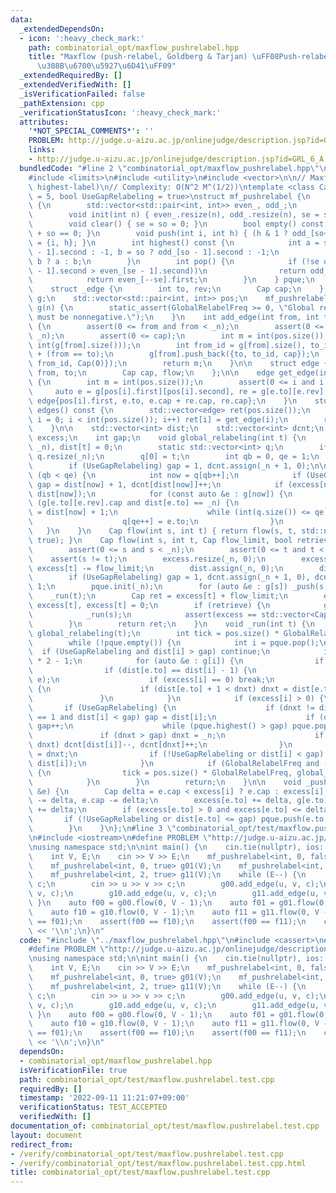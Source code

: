 ```yaml
---
data:
  _extendedDependsOn:
  - icon: ':heavy_check_mark:'
    path: combinatorial_opt/maxflow_pushrelabel.hpp
    title: "Maxflow (push-relabel, Goldberg & Tarjan) \uFF08Push-relabel \u306B\u3088\
      \u308B\u6700\u5927\u6D41\uFF09"
  _extendedRequiredBy: []
  _extendedVerifiedWith: []
  _isVerificationFailed: false
  _pathExtension: cpp
  _verificationStatusIcon: ':heavy_check_mark:'
  attributes:
    '*NOT_SPECIAL_COMMENTS*': ''
    PROBLEM: http://judge.u-aizu.ac.jp/onlinejudge/description.jsp?id=GRL_6_A
    links:
    - http://judge.u-aizu.ac.jp/onlinejudge/description.jsp?id=GRL_6_A
  bundledCode: "#line 2 \"combinatorial_opt/maxflow_pushrelabel.hpp\"\n#include <cassert>\n\
    #include <limits>\n#include <utility>\n#include <vector>\n\n// Maxflow (push-relabel,\
    \ highest-label)\n// Complexity: O(N^2 M^(1/2))\ntemplate <class Cap, int GlobalRelabelFreq\
    \ = 5, bool UseGapRelabeling = true>\nstruct mf_pushrelabel {\n    struct pque_\
    \ {\n        std::vector<std::pair<int, int>> even_, odd_;\n        int se, so;\n\
    \        void init(int n) { even_.resize(n), odd_.resize(n), se = so = 0; };\n\
    \        void clear() { se = so = 0; }\n        bool empty() const { return se\
    \ + so == 0; }\n        void push(int i, int h) { (h & 1 ? odd_[so++] : even_[se++])\
    \ = {i, h}; }\n        int highest() const {\n            int a = se ? even_[se\
    \ - 1].second : -1, b = so ? odd_[so - 1].second : -1;\n            return a >\
    \ b ? a : b;\n        }\n        int pop() {\n            if (!se or (so and odd_[so\
    \ - 1].second > even_[se - 1].second))\n                return odd_[--so].first;\n\
    \            return even_[--se].first;\n        }\n    } pque;\n    int _n;\n\
    \    struct _edge {\n        int to, rev;\n        Cap cap;\n    };\n    std::vector<std::vector<_edge>>\
    \ g;\n    std::vector<std::pair<int, int>> pos;\n    mf_pushrelabel(int n) : _n(n),\
    \ g(n) {\n        static_assert(GlobalRelabelFreq >= 0, \"Global relabel parameter\
    \ must be nonnegative.\");\n    }\n    int add_edge(int from, int to, Cap cap)\
    \ {\n        assert(0 <= from and from < _n);\n        assert(0 <= to and to <\
    \ _n);\n        assert(0 <= cap);\n        int m = int(pos.size());\n        pos.emplace_back(from,\
    \ int(g[from].size()));\n        int from_id = g[from].size(), to_id = g[to].size()\
    \ + (from == to);\n        g[from].push_back({to, to_id, cap});\n        g[to].push_back({from,\
    \ from_id, Cap(0)});\n        return m;\n    }\n\n    struct edge {\n        int\
    \ from, to;\n        Cap cap, flow;\n    };\n\n    edge get_edge(int i) const\
    \ {\n        int m = int(pos.size());\n        assert(0 <= i and i < m);\n   \
    \     auto e = g[pos[i].first][pos[i].second], re = g[e.to][e.rev];\n        return\
    \ edge{pos[i].first, e.to, e.cap + re.cap, re.cap};\n    }\n    std::vector<edge>\
    \ edges() const {\n        std::vector<edge> ret(pos.size());\n        for (int\
    \ i = 0; i < int(pos.size()); i++) ret[i] = get_edge(i);\n        return ret;\n\
    \    }\n\n    std::vector<int> dist;\n    std::vector<int> dcnt;\n    std::vector<Cap>\
    \ excess;\n    int gap;\n    void global_relabeling(int t) {\n        dist.assign(_n,\
    \ _n), dist[t] = 0;\n        static std::vector<int> q;\n        if (q.empty())\
    \ q.resize(_n);\n        q[0] = t;\n        int qb = 0, qe = 1;\n        pque.clear();\n\
    \        if (UseGapRelabeling) gap = 1, dcnt.assign(_n + 1, 0);\n\n        while\
    \ (qb < qe) {\n            int now = q[qb++];\n            if (UseGapRelabeling)\
    \ gap = dist[now] + 1, dcnt[dist[now]]++;\n            if (excess[now] > 0) pque.push(now,\
    \ dist[now]);\n            for (const auto &e : g[now]) {\n                if\
    \ (g[e.to][e.rev].cap and dist[e.to] == _n) {\n                    dist[e.to]\
    \ = dist[now] + 1;\n                    while (int(q.size()) <= qe) q.push_back(0);\n\
    \                    q[qe++] = e.to;\n                }\n            }\n     \
    \   }\n    }\n    Cap flow(int s, int t) { return flow(s, t, std::numeric_limits<Cap>::max(),\
    \ true); }\n    Cap flow(int s, int t, Cap flow_limit, bool retrieve = true) {\n\
    \        assert(0 <= s and s < _n);\n        assert(0 <= t and t < _n);\n    \
    \    assert(s != t);\n        excess.resize(_n, 0);\n        excess[s] += flow_limit,\
    \ excess[t] -= flow_limit;\n        dist.assign(_n, 0);\n        dist[s] = _n;\n\
    \        if (UseGapRelabeling) gap = 1, dcnt.assign(_n + 1, 0), dcnt[0] = _n -\
    \ 1;\n        pque.init(_n);\n        for (auto &e : g[s]) _push(s, e);\n    \
    \    _run(t);\n        Cap ret = excess[t] + flow_limit;\n        excess[s] +=\
    \ excess[t], excess[t] = 0;\n        if (retrieve) {\n            global_relabeling(s);\n\
    \            _run(s);\n            assert(excess == std::vector<Cap>(_n, 0));\n\
    \        }\n        return ret;\n    }\n    void _run(int t) {\n        if (GlobalRelabelFreq)\
    \ global_relabeling(t);\n        int tick = pos.size() * GlobalRelabelFreq;\n\
    \        while (!pque.empty()) {\n            int i = pque.pop();\n          \
    \  if (UseGapRelabeling and dist[i] > gap) continue;\n            int dnxt = _n\
    \ * 2 - 1;\n            for (auto &e : g[i]) {\n                if (!e.cap) continue;\n\
    \                if (dist[e.to] == dist[i] - 1) {\n                    _push(i,\
    \ e);\n                    if (excess[i] == 0) break;\n                } else\
    \ {\n                    if (dist[e.to] + 1 < dnxt) dnxt = dist[e.to] + 1;\n \
    \               }\n            }\n            if (excess[i] > 0) {\n         \
    \       if (UseGapRelabeling) {\n                    if (dnxt != dist[i] and dcnt[dist[i]]\
    \ == 1 and dist[i] < gap) gap = dist[i];\n                    if (dnxt == gap)\
    \ gap++;\n                    while (pque.highest() > gap) pque.pop();\n     \
    \               if (dnxt > gap) dnxt = _n;\n                    if (dist[i] !=\
    \ dnxt) dcnt[dist[i]]--, dcnt[dnxt]++;\n                }\n                dist[i]\
    \ = dnxt;\n                if (!UseGapRelabeling or dist[i] < gap) pque.push(i,\
    \ dist[i]);\n            }\n            if (GlobalRelabelFreq and --tick == 0)\
    \ {\n                tick = pos.size() * GlobalRelabelFreq, global_relabeling(t);\n\
    \            }\n        }\n        return;\n    }\n\n    void _push(int i, _edge\
    \ &e) {\n        Cap delta = e.cap < excess[i] ? e.cap : excess[i];\n        excess[i]\
    \ -= delta, e.cap -= delta;\n        excess[e.to] += delta, g[e.to][e.rev].cap\
    \ += delta;\n        if (excess[e.to] > 0 and excess[e.to] <= delta) {\n     \
    \       if (!UseGapRelabeling or dist[e.to] <= gap) pque.push(e.to, dist[e.to]);\n\
    \        }\n    }\n};\n#line 3 \"combinatorial_opt/test/maxflow.pushrelabel.test.cpp\"\
    \n#include <iostream>\n#define PROBLEM \"http://judge.u-aizu.ac.jp/onlinejudge/description.jsp?id=GRL_6_A\"\
    \nusing namespace std;\n\nint main() {\n    cin.tie(nullptr), ios::sync_with_stdio(false);\n\
    \    int V, E;\n    cin >> V >> E;\n    mf_pushrelabel<int, 0, false> g00(V);\n\
    \    mf_pushrelabel<int, 0, true> g01(V);\n    mf_pushrelabel<int, 2, false> g10(V);\n\
    \    mf_pushrelabel<int, 2, true> g11(V);\n    while (E--) {\n        int u, v,\
    \ c;\n        cin >> u >> v >> c;\n        g00.add_edge(u, v, c);\n        g01.add_edge(u,\
    \ v, c);\n        g10.add_edge(u, v, c);\n        g11.add_edge(u, v, c);\n   \
    \ }\n    auto f00 = g00.flow(0, V - 1);\n    auto f01 = g01.flow(0, V - 1);\n\
    \    auto f10 = g10.flow(0, V - 1);\n    auto f11 = g11.flow(0, V - 1);\n    assert(f00\
    \ == f01);\n    assert(f00 == f10);\n    assert(f00 == f11);\n    cout << f00\
    \ << '\\n';\n}\n"
  code: "#include \"../maxflow_pushrelabel.hpp\"\n#include <cassert>\n#include <iostream>\n\
    #define PROBLEM \"http://judge.u-aizu.ac.jp/onlinejudge/description.jsp?id=GRL_6_A\"\
    \nusing namespace std;\n\nint main() {\n    cin.tie(nullptr), ios::sync_with_stdio(false);\n\
    \    int V, E;\n    cin >> V >> E;\n    mf_pushrelabel<int, 0, false> g00(V);\n\
    \    mf_pushrelabel<int, 0, true> g01(V);\n    mf_pushrelabel<int, 2, false> g10(V);\n\
    \    mf_pushrelabel<int, 2, true> g11(V);\n    while (E--) {\n        int u, v,\
    \ c;\n        cin >> u >> v >> c;\n        g00.add_edge(u, v, c);\n        g01.add_edge(u,\
    \ v, c);\n        g10.add_edge(u, v, c);\n        g11.add_edge(u, v, c);\n   \
    \ }\n    auto f00 = g00.flow(0, V - 1);\n    auto f01 = g01.flow(0, V - 1);\n\
    \    auto f10 = g10.flow(0, V - 1);\n    auto f11 = g11.flow(0, V - 1);\n    assert(f00\
    \ == f01);\n    assert(f00 == f10);\n    assert(f00 == f11);\n    cout << f00\
    \ << '\\n';\n}\n"
  dependsOn:
  - combinatorial_opt/maxflow_pushrelabel.hpp
  isVerificationFile: true
  path: combinatorial_opt/test/maxflow.pushrelabel.test.cpp
  requiredBy: []
  timestamp: '2022-09-11 11:21:07+09:00'
  verificationStatus: TEST_ACCEPTED
  verifiedWith: []
documentation_of: combinatorial_opt/test/maxflow.pushrelabel.test.cpp
layout: document
redirect_from:
- /verify/combinatorial_opt/test/maxflow.pushrelabel.test.cpp
- /verify/combinatorial_opt/test/maxflow.pushrelabel.test.cpp.html
title: combinatorial_opt/test/maxflow.pushrelabel.test.cpp
---
```

